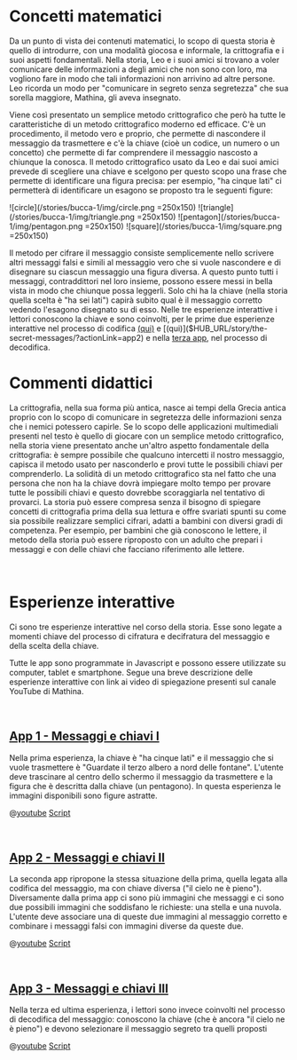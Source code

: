 # Concetti matematici
Da un punto di vista dei contenuti matematici, lo scopo di questa storia è quello di introdurre, con una modalità giocosa e informale, la crittografia e i suoi aspetti fondamentali. Nella storia, Leo e i suoi amici si trovano a voler comunicare delle informazioni a degli amici che non sono con loro, ma vogliono fare in modo che tali informazioni non arrivino ad altre persone. Leo ricorda un modo per "comunicare in segreto senza segretezza" che sua sorella maggiore, Mathina, gli aveva insegnato.

Viene così presentato un semplice metodo crittografico che però ha tutte le caratteristiche di un metodo crittografico moderno ed efficace. C'è un procedimento, il metodo vero e proprio, che permette di nascondere il messaggio da trasmettere e c'è la chiave (cioè un codice, un numero o un concetto) che permette di far comprendere il messaggio nascosto a chiunque la conosca. Il metodo crittografico usato da Leo e dai suoi amici prevede di scegliere una chiave e scelgono per questo scopo una frase che permette di identificare una figura precisa: per esempio, "ha cinque lati" ci permetterà di identificare un esagono se proposto tra le seguenti figure:

![circle](/stories/bucca-1/img/circle.png =250x150)
![triangle](/stories/bucca-1/img/triangle.png =250x150)
![pentagon](/stories/bucca-1/img/pentagon.png =250x150)
![square](/stories/bucca-1/img/square.png =250x150)

Il metodo per cifrare il messaggio consiste semplicemente nello scrivere altri messaggi falsi e simili al messaggio vero che si vuole nascondere e di disegnare su ciascun messaggio una figura diversa. A questo punto tutti i messaggi, contraddittori nel loro insieme, possono essere messi in bella vista in modo che chiunque possa leggerli. Solo chi ha la chiave (nella storia quella scelta è "ha sei lati") capirà subito qual è il messaggio corretto vedendo l'esagono disegnato su di esso.
Nelle tre esperienze interattive i lettori conoscono la chiave e sono coinvolti, per le prime due esperienze interattive nel processo di codifica [(qui)]($HUB_URL/story/the-secret-messages/?actionLink=app1) e [(qui)]($HUB_URL/story/the-secret-messages/?actionLink=app2) e nella [terza app]($HUB_URL/story/the-secret-messages/?actionLink=app3), nel processo di decodifica.

# Commenti didattici

La crittografia, nella sua forma più antica, nasce ai tempi della Grecia antica proprio con lo scopo di comunicare in segretezza delle informazioni senza che i nemici potessero capirle. Se lo scopo delle applicazioni multimediali presenti nel testo è quello di giocare con un semplice metodo crittografico, nella storia  viene presentato anche un'altro aspetto fondamentale della crittografia: è sempre possibile che qualcuno intercetti il nostro messaggio, capisca il metodo usato per nasconderlo e provi tutte le possibili chiavi per comprenderlo. La solidità di un metodo crittografico sta nel fatto che una persona che non ha la chiave dovrà impiegare molto tempo per provare tutte le possibili chiavi e questo dovrebbe scoraggiarla nel tentativo di provarci. La storia può essere compresa senza il bisogno di spiegare concetti di crittografia prima della sua lettura e offre svariati spunti su come sia possibile realizzare semplici cifrari, adatti a bambini con diversi gradi di competenza. Per esempio, per bambini che già conoscono le lettere, il metodo della storia può essere riproposto con un adulto che prepari i messaggi e con delle  chiavi che facciano riferimento alle lettere.

&nbsp;

# Esperienze interattive

Ci sono tre esperienze interattive nel corso della storia. Esse sono legate a momenti chiave del processo di cifratura e decifratura del messaggio e della scelta della chiave. 

Tutte le app sono programmate in Javascript e possono essere utilizzate su computer, tablet e smartphone. Segue una breve descrizione delle esperienze interattive con link ai video di spiegazione presenti sul canale YouTube di Mathina.


&nbsp;

## [App 1 - Messaggi e chiavi I]($HUB_URL/story/mathina-and-the-secret-messages/?actionLink=app1)

Nella prima esperienza, la chiave è "ha cinque lati" e il messaggio che si vuole trasmettere è "Guardate il terzo albero a nord delle fontane". L'utente deve trascinare al centro dello schermo il messaggio da trasmettere e la figura che è descritta dalla chiave (un pentagono). In questa esperienza le immagini disponibili sono figure astratte.

@[youtube](v5bwEKkhqc0?_align-center_)
[Script](/stories/bucca-1/transcripts/Script1-it.pdf)

&nbsp;

## [App 2 - Messaggi e chiavi II]($HUB_URL/story/mathina-and-the-secret-messages/?actionLink=app2)

La seconda app ripropone la stessa situazione della prima, quella legata alla codifica del messaggio, ma con chiave diversa ("il cielo ne è pieno"). Diversamente dalla prima app ci sono più immagini che messaggi e ci sono due possibili immagini che soddisfano le richieste: una stella e una nuvola. L'utente deve associare una di queste due immagini al messaggio corretto e combinare i messaggi falsi con immagini diverse da queste due.


@[youtube](Kh3v55aMQfk?_align-center_)
[Script](/stories/bucca-1/transcripts/Script1-it.pdf)

&nbsp;

## [App 3 - Messaggi e chiavi III]($HUB_URL/story/mathina-and-the-secret-messages/?actionLink=app3)

Nella terza ed ultima esperienza, i lettori sono invece coinvolti nel processo di decodifica del messaggio: conoscono la chiave (che è ancora "il cielo ne è pieno") e devono selezionare il messaggio segreto tra quelli proposti

@[youtube](p2ehDaFkRFk?_align-center_)
[Script](/stories/bucca-1/transcripts/Script1-it.pdf)

&nbsp;
